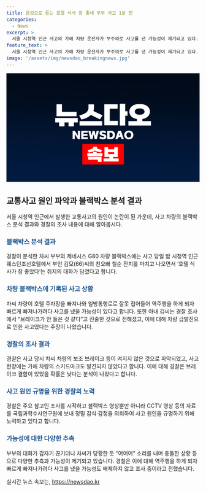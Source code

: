 ```yaml
---
title: 음성으로 듣는 호텔 식사 참 좋네 부부 사고 1분 전
categories:
  - News
excerpt: >
  서울 시청역 인근 사고의 가해 차량 운전자가 부주의로 사고를 낸 가능성이 제기되고 있다. 차씨 부부의 대화에 담긴 즐거운 분위기와 호텔에서의 식사 후 발생한 사건, 차량 블랙박스 분석 결과가 이에 이어 돌발적인 역주행과 사고로 이어졌다는 것을 시사한다. 특히 사고 당시 보조 브레이크 등 작동 여부가 확인되지 않았고, 브레이크 결함 가능성은 낮다는 추정이 나온다. 정차 지점에서 브레이크가 작동해 차량이 멈추었으며, 경찰은 사고 원인을 규명하기 위해 빠른 조사 중이다.
feature_text: >
  서울 시청역 인근 사고의 가해 차량 운전자가 부주의로 사고를 낸 가능성이 제기되고 있다. 차씨 부부의 대화에 담긴 즐거운 분위기와 호텔에서의 식사 후 발생한 사건, 차량 블랙박스 분석 결과가 이에 이어 돌발적인 역주행과 사고로 이어졌다는 것을 시사한다. 특히 사고 당시 보조 브레이크 등 작동 여부가 확인되지 않았고, 브레이크 결함 가능성은 낮다는 추정이 나온다. 정차 지점에서 브레이크가 작동해 차량이 멈추었으며, 경찰은 사고 원인을 규명하기 위해 빠른 조사 중이다.
image: '/assets/img/newsdao_breakingnews.jpg'
---
```


<p><img src="/assets/img/newsdao_breakingnews.jpg" alt="ontimetimes 속보" /></p>

<h2 data-ke-size="size26">교통사고 원인 파악과 블랙박스 분석 결과</h2>

<p data-ke-size="size16">서울 시청역 인근에서 발생한 교통사고의 원인이 논란이 된 가운데, 사고 차량의 블랙박스 분석 결과와 경찰의 조사 내용에 대해 알아봅시다.</p>

<h3><b><span style="color: #1a5490;">블랙박스 분석 결과</span></b></h3>

<p data-ke-size="size16">경찰이 분석한 차씨 부부의 제네시스 G80 차량 블랙박스에는 사고 당일 밤 시청역 인근 웨스턴조선호텔에서 부인 김모(66)씨의 친오빠 칠순 잔치를 마치고 나오면서 ‘호텔 식사가 참 좋았다’는 취지의 대화가 담겼다고 합니다.</p>

<h3><b><span style="color: #1a5490;">차량 블랙박스에 기록된 사고 상황</span></b></h3>

<p data-ke-size="size16">차씨 차량이 호텔 주차장을 빠져나와 일방통행로로 잘못 접어들어 역주행을 하게 되자 빠르게 빠져나가려다 사고를 냈을 가능성이 있다고 합니다. 또한 아내 김씨는 경찰 조사에서 “브레이크가 안 들은 것 같다”고 진술한 것으로 전해졌고, 이에 대해 차량 급발진으로 인한 사고였다는 주장이 나왔습니다.</p>

<h3><b><span style="color: #1a5490;">경찰의 조사 결과</span></b></h3>

<p data-ke-size="size16">경찰은 사고 당시 차씨 차량의 보조 브레이크 등이 켜지지 않은 것으로 파악되었고, 사고 현장에는 가해 차량의 스키드마크도 발견되지 않았다고 합니다. 이에 대해 경찰은 브레이크 결함이 있었을 확률은 낮다는 분석이 나왔다고 합니다.</p>

<h3><b><span style="color: #1a5490;">사고 원인 규명을 위한 경찰의 노력</span></b></h3>

<p data-ke-size="size16">경찰은 주요 참고인 조사를 시작하고 블랙박스 영상뿐만 아니라 CCTV 영상 등의 자료를 국립과학수사연구원에 보내 정밀 감식·감정을 의뢰하여 사고 원인을 규명하기 위해 노력하고 있다고 합니다.</p>

<h3><b><span style="color: #1a5490;">가능성에 대한 다양한 추측</span></b></h3>

<p data-ke-size="size16">부부의 대화가 갑자기 끊기더니 차씨가 당황한 듯 “어어어” 소리를 내며 충돌한 상황 등으로 다양한 추측과 가능성이 제기되고 있습니다. 경찰은 이에 대해 역주행을 하게 되자 빠르게 빠져나가려다 사고를 냈을 가능성도 배제하지 않고 조사 중이라고 전했습니다.</p>
실시간 뉴스 속보는, <a href="https://newsdao.kr" rel="dofollow">https://newsdao.kr</a>


